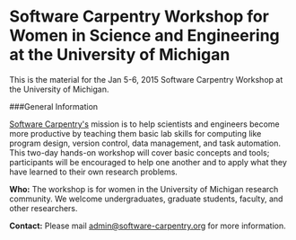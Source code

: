 Software Carpentry Workshop for Women in Science and Engineering at the University of Michigan
==============================================================================================

This is the material for the Jan 5-6, 2015 Software Carpentry Workshop at the University of Michigan.

###General Information

[Software Carpentry's](http://software-carpentry.org/) mission is to help scientists and engineers become more productive by teaching them basic lab skills for computing like program design, version control, data management, and task automation. This two-day hands-on workshop will cover basic concepts and tools; participants will be encouraged to help one another and to apply what they have learned to their own research problems.

**Who:** The workshop is for women in the University of Michigan research community. We welcome undergraduates, graduate students, faculty, and other researchers.

**Contact:** Please mail admin@software-carpentry.org for more information. 
